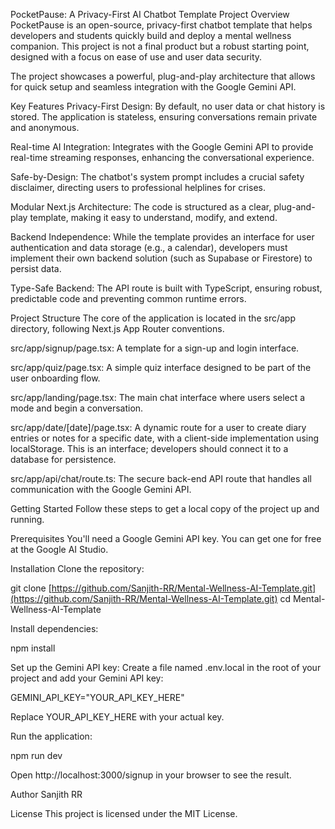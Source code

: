 PocketPause: A Privacy-First AI Chatbot Template
Project Overview
PocketPause is an open-source, privacy-first chatbot template that helps developers and students quickly build and deploy a mental wellness companion. This project is not a final product but a robust starting point, designed with a focus on ease of use and user data security.

The project showcases a powerful, plug-and-play architecture that allows for quick setup and seamless integration with the Google Gemini API.

Key Features
Privacy-First Design: By default, no user data or chat history is stored. The application is stateless, ensuring conversations remain private and anonymous.

Real-time AI Integration: Integrates with the Google Gemini API to provide real-time streaming responses, enhancing the conversational experience.

Safe-by-Design: The chatbot's system prompt includes a crucial safety disclaimer, directing users to professional helplines for crises.

Modular Next.js Architecture: The code is structured as a clear, plug-and-play template, making it easy to understand, modify, and extend.

Backend Independence: While the template provides an interface for user authentication and data storage (e.g., a calendar), developers must implement their own backend solution (such as Supabase or Firestore) to persist data.

Type-Safe Backend: The API route is built with TypeScript, ensuring robust, predictable code and preventing common runtime errors.

Project Structure
The core of the application is located in the src/app directory, following Next.js App Router conventions.

src/app/signup/page.tsx: A template for a sign-up and login interface.

src/app/quiz/page.tsx: A simple quiz interface designed to be part of the user onboarding flow.

src/app/landing/page.tsx: The main chat interface where users select a mode and begin a conversation.

src/app/date/[date]/page.tsx: A dynamic route for a user to create diary entries or notes for a specific date, with a client-side implementation using localStorage. This is an interface; developers should connect it to a database for persistence.

src/app/api/chat/route.ts: The secure back-end API route that handles all communication with the Google Gemini API.

Getting Started
Follow these steps to get a local copy of the project up and running.

Prerequisites
You'll need a Google Gemini API key. You can get one for free at the Google AI Studio.

Installation
Clone the repository:

git clone [https://github.com/Sanjith-RR/Mental-Wellness-AI-Template.git](https://github.com/Sanjith-RR/Mental-Wellness-AI-Template.git)
cd Mental-Wellness-AI-Template

Install dependencies:

npm install

Set up the Gemini API key:
Create a file named .env.local in the root of your project and add your Gemini API key:

GEMINI_API_KEY="YOUR_API_KEY_HERE"

Replace YOUR_API_KEY_HERE with your actual key.

Run the application:

npm run dev

Open http://localhost:3000/signup in your browser to see the result.

Author
Sanjith RR

License
This project is licensed under the MIT License.